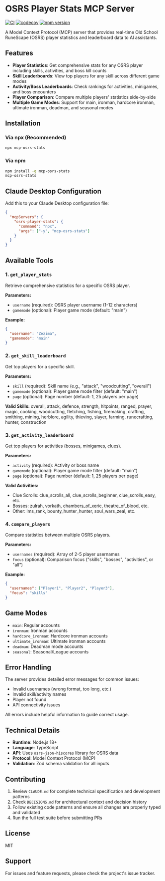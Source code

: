 # OSRS Player Stats MCP Server

[![CI](https://github.com/lukehollenback/mcp-osrs-stats/workflows/CI/badge.svg)](https://github.com/lukehollenback/mcp-osrs-stats/actions)
[![codecov](https://codecov.io/gh/lukehollenback/mcp-osrs-stats/graph/badge.svg)](https://codecov.io/gh/lukehollenback/mcp-osrs-stats)
[![npm version](https://badge.fury.io/js/mcp-osrs-stats.svg)](https://badge.fury.io/js/mcp-osrs-stats)

A Model Context Protocol (MCP) server that provides real-time Old School RuneScape (OSRS) player statistics and leaderboard data to AI assistants.

## Features

- **Player Statistics**: Get comprehensive stats for any OSRS player including skills, activities, and boss kill counts
- **Skill Leaderboards**: View top players for any skill across different game modes
- **Activity/Boss Leaderboards**: Check rankings for activities, minigames, and boss encounters
- **Player Comparison**: Compare multiple players' statistics side-by-side
- **Multiple Game Modes**: Support for main, ironman, hardcore ironman, ultimate ironman, deadman, and seasonal modes

## Installation

### Via npx (Recommended)
```bash
npx mcp-osrs-stats
```

### Via npm
```bash
npm install -g mcp-osrs-stats
mcp-osrs-stats
```

## Claude Desktop Configuration

Add this to your Claude Desktop configuration file:

```json
{
  "mcpServers": {
    "osrs-player-stats": {
      "command": "npx",
      "args": ["-y", "mcp-osrs-stats"]
    }
  }
}
```

## Available Tools

### 1. `get_player_stats`
Retrieve comprehensive statistics for a specific OSRS player.

**Parameters:**
- `username` (required): OSRS player username (1-12 characters)
- `gamemode` (optional): Player game mode (default: "main")

**Example:**
```json
{
  "username": "Zezima",
  "gamemode": "main"
}
```

### 2. `get_skill_leaderboard`
Get top players for a specific skill.

**Parameters:**
- `skill` (required): Skill name (e.g., "attack", "woodcutting", "overall")
- `gamemode` (optional): Player game mode filter (default: "main")
- `page` (optional): Page number (default: 1, 25 players per page)

**Valid Skills:**
overall, attack, defence, strength, hitpoints, ranged, prayer, magic, cooking, woodcutting, fletching, fishing, firemaking, crafting, smithing, mining, herblore, agility, thieving, slayer, farming, runecrafting, hunter, construction

### 3. `get_activity_leaderboard`
Get top players for activities (bosses, minigames, clues).

**Parameters:**
- `activity` (required): Activity or boss name
- `gamemode` (optional): Player game mode filter (default: "main")
- `page` (optional): Page number (default: 1, 25 players per page)

**Valid Activities:**
- Clue Scrolls: clue_scrolls_all, clue_scrolls_beginner, clue_scrolls_easy, etc.
- Bosses: zulrah, vorkath, chambers_of_xeric, theatre_of_blood, etc.
- Other: lms_rank, bounty_hunter_hunter, soul_wars_zeal, etc.

### 4. `compare_players`
Compare statistics between multiple OSRS players.

**Parameters:**
- `usernames` (required): Array of 2-5 player usernames
- `focus` (optional): Comparison focus ("skills", "bosses", "activities", or "all")

**Example:**
```json
{
  "usernames": ["Player1", "Player2", "Player3"],
  "focus": "skills"
}
```

## Game Modes

- `main`: Regular accounts
- `ironman`: Ironman accounts
- `hardcore_ironman`: Hardcore ironman accounts
- `ultimate_ironman`: Ultimate ironman accounts
- `deadman`: Deadman mode accounts
- `seasonal`: Seasonal/League accounts

## Error Handling

The server provides detailed error messages for common issues:
- Invalid usernames (wrong format, too long, etc.)
- Invalid skill/activity names
- Player not found
- API connectivity issues

All errors include helpful information to guide correct usage.

## Technical Details

- **Runtime**: Node.js 18+
- **Language**: TypeScript
- **API**: Uses `osrs-json-hiscores` library for OSRS data
- **Protocol**: Model Context Protocol (MCP)
- **Validation**: Zod schema validation for all inputs

## Contributing

1. Review `CLAUDE.md` for complete technical specification and development patterns
2. Check `DECISIONS.md` for architectural context and decision history
3. Follow existing code patterns and ensure all changes are properly typed and validated
4. Run the full test suite before submitting PRs

## License

MIT

## Support

For issues and feature requests, please check the project's issue tracker.